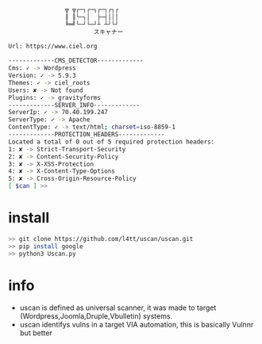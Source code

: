 ```bash

                ╦ ╦┌─┐┌─┐┌─┐┌┐┌
                ║ ║└─┐│  ├─┤│││
                ╚═╝└─┘└─┘┴ ┴┘└┘
                        スキャナー
    
Url: https://www.ciel.org

-------------CMS_DETECTOR-------------
Cms: ✓ -> Wordpress
Version: ✓ -> 5.9.3
Themes: ✓ -> ciel_roots
Users: ✘ -> Not found
Plugins: ✓ -> gravityforms
-------------SERVER_INFO-------------
ServerIp: ✓ -> 70.40.199.247
ServerType: ✓ -> Apache
ContentType: ✓ -> text/html; charset=iso-8859-1
-------------PROTECTION_HEADERS-------------
Located a total of 0 out of 5 required protection headers:
1: ✘ -> Strict-Transport-Security
2: ✘ -> Content-Security-Policy
3: ✘ -> X-XSS-Protection
4: ✘ -> X-Content-Type-Options
5: ✘ -> Cross-Origin-Resource-Policy
[ $can ] >> 


```

# install
```sh
>> git clone https://github.com/l4tt/uscan/uscan.git
>> pip install google
>> python3 Uscan.py
```
# info
* uscan is defined as universal scanner, it was made to target (Wordpress,Joomla,Druple,Vbulletin) systems.
* uscan identifys vulns in a target VIA automation, this is basically Vulnnr but better
